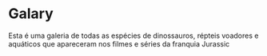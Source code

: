 # Galary
Esta é uma galeria de todas as espécies de dinossauros, répteis voadores e aquáticos que apareceram nos filmes e séries da franquia Jurassic 
